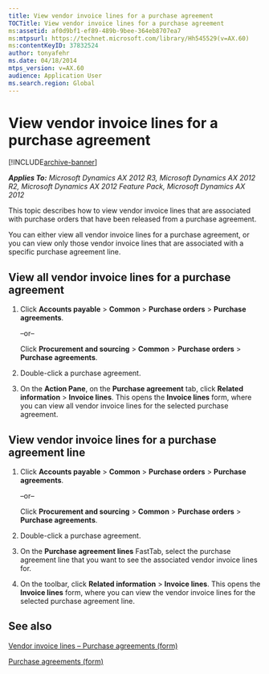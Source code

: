 ```yaml
---
title: View vendor invoice lines for a purchase agreement
TOCTitle: View vendor invoice lines for a purchase agreement
ms:assetid: af0d9bf1-ef89-489b-9bee-364eb8707ea7
ms:mtpsurl: https://technet.microsoft.com/library/Hh545529(v=AX.60)
ms:contentKeyID: 37832524
author: tonyafehr
ms.date: 04/18/2014
mtps_version: v=AX.60
audience: Application User
ms.search.region: Global
---
```


# View vendor invoice lines for a purchase agreement 


[!INCLUDE[archive-banner](includes/archive-banner.md)]


_**Applies To:** Microsoft Dynamics AX 2012 R3, Microsoft Dynamics AX 2012 R2, Microsoft Dynamics AX 2012 Feature Pack, Microsoft Dynamics AX 2012_

This topic describes how to view vendor invoice lines that are associated with purchase orders that have been released from a purchase agreement.

You can either view all vendor invoice lines for a purchase agreement, or you can view only those vendor invoice lines that are associated with a specific purchase agreement line.

## View all vendor invoice lines for a purchase agreement

1.  Click **Accounts payable** \> **Common** \> **Purchase orders** \> **Purchase agreements**.
    
    –or–
    
    Click **Procurement and sourcing** \> **Common** \> **Purchase orders** \> **Purchase agreements**.

2.  Double-click a purchase agreement.

3.  On the **Action Pane**, on the **Purchase agreement** tab, click **Related information** \> **Invoice lines**. This opens the **Invoice lines** form, where you can view all vendor invoice lines for the selected purchase agreement.

## View vendor invoice lines for a purchase agreement line

1.  Click **Accounts payable** \> **Common** \> **Purchase orders** \> **Purchase agreements**.
    
    –or–
    
    Click **Procurement and sourcing** \> **Common** \> **Purchase orders** \> **Purchase agreements**.

2.  Double-click a purchase agreement.

3.  On the **Purchase agreement lines** FastTab, select the purchase agreement line that you want to see the associated vendor invoice lines for.

4.  On the toolbar, click **Related information** \> **Invoice lines**. This opens the **Invoice lines** form, where you can view the vendor invoice lines for the selected purchase agreement line.

## See also

[Vendor invoice lines – Purchase agreements (form)](https://technet.microsoft.com/library/hh227614\(v=ax.60\))

[Purchase agreements (form)](https://technet.microsoft.com/library/hh209550\(v=ax.60\))

  


